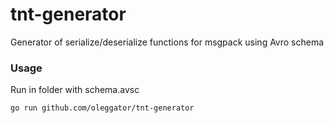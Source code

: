# tnt-generator
Generator of serialize/deserialize functions for msgpack using Avro schema

### Usage
Run in folder with schema.avsc

```bash
go run github.com/oleggator/tnt-generator
```
